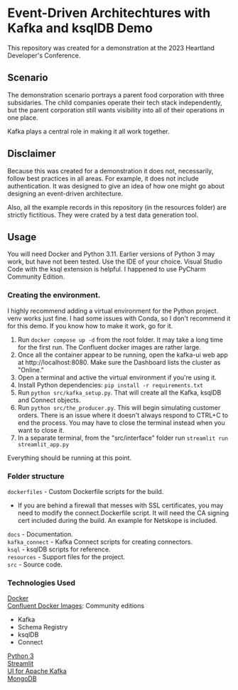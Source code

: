 # Event-Driven Architechtures with Kafka and ksqlDB Demo

This repository was created for a demonstration at the 2023 Heartland Developer's Conference.

## Scenario

The demonstration scenario portrays a parent food corporation with three subsidaries. The child companies operate their
tech stack independently, but the parent corporation still wants visibility into all of their operations in one place.

Kafka plays a central role in making it all work together.

## Disclaimer

Because this was created for a demonstration it does not, necessarily, follow best practices in all areas. For example,
it does not include authentication. It was designed to give an idea of how one might go about designing an event-driven
architecture.

Also, all the example records in this repository (in the resources folder) are strictly fictitious. They were crated by
a test data generation tool.

## Usage

You will need Docker and Python 3.11. Earlier versions of Python 3 may work, but have not been tested.
Use the IDE of your choice. Visual Studio Code with the ksql extension is helpful. I happened to use PyCharm Community
Edition.

### Creating the environment.

I highly recommend adding a virtual environment for the Python project. venv works just fine. I had some issues with
Conda, so I don't recommend it for this demo. If you know how to make it work, go for it.

1. Run `docker compose up -d` from the root folder. It may take a long time for the first run. The Confluent docker
   images are rather large.
2. Once all the container appear to be running, open the kafka-ui web app at http://localhost:8080. Make sure the
   Dashboard lists the cluster as "Online."
3. Open a terminal and active the virtual environment if you're using it.
4. Install Python dependencies: `pip install -r requirements.txt`
5. Run `python src/kafka_setup.py`. That will create all the Kafka, ksqlDB and Connect objects.
6. Run `python src/the_producer.py`. This will begin simulating customer orders. There is an issue where it doesn't
   always respond to CTRL+C to end the process. You may have to close the terminal instead when you want to close it.
7. In a separate terminal, from the "src/interface" folder run `streamlit run streamlit_app.py`

Everything should be running at this point.

### Folder structure

`dockerfiles` - Custom Dockerfile scripts for the build.

- If you are behind a firewall that messes with SSL certificates, you may need to modify the connect.Dockerfile script.
  It will need the CA signing cert included during the build. An example for Netskope is included.

`docs` - Documentation.  
`kafka_connect` - Kafka Connect scripts for creating connectors.  
`ksql` - ksqlDB scripts for reference.  
`resources` - Support files for the project.  
`src` - Source code.

### Technologies Used

[Docker](https://www.docker.com/)  
[Confluent Docker Images](https://docs.confluent.io/platform/current/installation/docker/image-reference.html):
Community editions

- Kafka
- Schema Registry
- ksqlDB
- Connect

[Python 3](https://www.python.org/)  
[Streamlit](https://streamlit.io/)  
[UI for Apache Kafka](https://github.com/provectus/kafka-ui)  
[MongoDB](https://www.mongodb.com/)  
